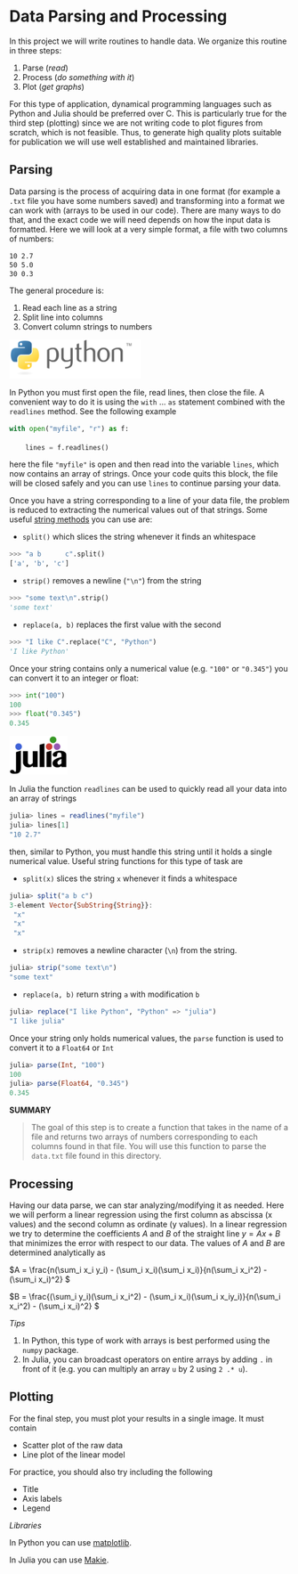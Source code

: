 # Data Parsing and Processing

In this project we will write routines to handle data. We organize this routine in three steps:

1. Parse (*read*)
2. Process (*do something with it*)
3. Plot (*get graphs*)

For this type of application, dynamical programming languages such as Python and Julia should be preferred over C. This is particularly true for the third step (plotting) since we are not writing code to plot figures from scratch, which is not feasible. Thus, to generate high quality plots suitable for publication we will use well established and maintained libraries. 

## Parsing

Data parsing is the process of acquiring data in one format (for example a `.txt` file you have some numbers saved) and transforming into a format we can work with (arrays to be used in our code). There are many ways to do that, and the exact code we will need depends on how the input data is formatted. Here we will look at a very simple format, a file with two columns of numbers:
```
10 2.7
50 5.0
30 0.3
```
The general procedure is:
1. Read each line as a string
2. Split line into columns
3. Convert column strings to numbers


<p align="left">
<img src="../1_MonteCarlo/assets/python.svg" alt="drawing" height="70"/>
</p>

In Python you must first open the file, read lines, then close the file. A convenient way to do it is using the `with` ... `as` statement combined with the `readlines` method. See the following example
```python
with open("myfile", "r") as f:

    lines = f.readlines()
```
here the file `"myfile"` is open and then read into the variable `lines`, which now contains an array of strings. Once your code quits this block, the file will be closed safely and you can use `lines` to continue parsing your data.

Once you have a string corresponding to a line of your data file, the problem is reduced to extracting the numerical values out of that strings. Some useful [string methods](https://www.w3schools.com/python/python_ref_string.asp) you can use are:

- `split()` which slices the string whenever it finds an whitespace
```python
>>> "a b      c".split()
['a', 'b', 'c']
```
- `strip()` removes a newline (`"\n"`) from the string
```python
>>> "some text\n".strip()
'some text'
```
- `replace(a, b)` replaces the first value with the second
```python
>>> "I like C".replace("C", "Python")
'I like Python'
```
Once your string contains only a numerical value (e.g. `"100"` or `"0.345"`) you can convert it to an integer or float:
```python
>>> int("100")
100
>>> float("0.345")
0.345
```

<p align="left">
<img src="../1_MonteCarlo/assets/julia.png" alt="drawing" height="70"/>
</p>

In Julia the function `readlines` can be used to quickly read all your data into an array of strings
```julia
julia> lines = readlines("myfile")
julia> lines[1]
"10 2.7"
```
then, similar to Python, you must handle this string until it holds a single numerical value. Useful string functions for this type of task are

- `split(x)` slices the string `x` whenever it finds a whitespace
```julia
julia> split("a b c")
3-element Vector{SubString{String}}:
 "x"
 "x"
 "x"
```
- `strip(x)` removes a newline character (`\n`) from the string.
```julia
julia> strip("some text\n")
"some text"
```
- `replace(a, b)` return string `a` with modification `b`
```julia
julia> replace("I like Python", "Python" => "julia")
"I like julia"
```
Once your string only holds numerical values, the `parse` function is used to convert it to a `Float64` or `Int`
```julia
julia> parse(Int, "100")
100
julia> parse(Float64, "0.345")
0.345
```

**SUMMARY**
> The goal of this step is to create a function that takes in the name of a file and returns two arrays of numbers corresponding to each columns found in that file. You will use this function to parse the `data.txt` file found in this directory.

## Processing

Having our data parse, we can star analyzing/modifying it as needed. Here we will perform a linear regression using the first column as abscissa (x values) and the second column as ordinate (y values). In a linear regression we try to determine the coefficients $A$ and $B$ of the straight line $y = Ax + B$ that minimizes the error with respect to our data. The values of $A$ and $B$ are determined analytically as

$A = \frac{n(\sum_i x_i y_i) - (\sum_i x_i)(\sum_i x_i)}{n(\sum_i x_i^2) - (\sum_i x_i)^2} $

$B = \frac{(\sum_i y_i)(\sum_i x_i^2) - (\sum_i x_i)(\sum_i x_iy_i)}{n(\sum_i x_i^2) - (\sum_i x_i)^2} $

*Tips*
1. In Python, this type of work with arrays is best performed using the `numpy` package.
2. In Julia, you can broadcast operators on entire arrays by adding `.` in front of it (e.g. you can multiply an array `u` by 2 using `2 .* u`).

## Plotting

For the final step, you must plot your results in a single image. It must contain

- Scatter plot of the raw data
- Line plot of the linear model

For practice, you should also try including the following

- Title
- Axis labels
- Legend

*Libraries*

In Python you can use [matplotlib](https://matplotlib.org/stable/gallery/index).

In Julia you can use [Makie](https://makie.juliaplots.org/stable/).






